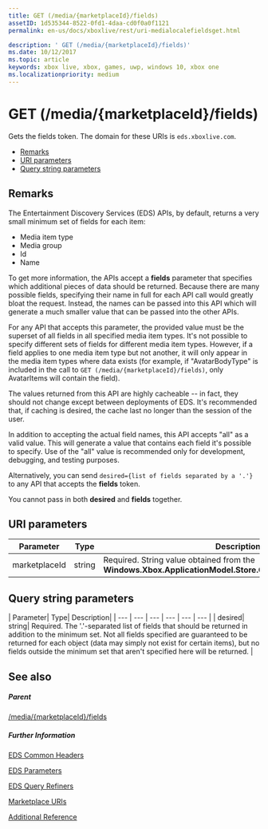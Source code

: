 ```yaml
---
title: GET (/media/{marketplaceId}/fields)
assetID: 1d535344-8522-0fd1-4daa-cd0f0a0f1121
permalink: en-us/docs/xboxlive/rest/uri-medialocalefieldsget.html

description: ' GET (/media/{marketplaceId}/fields)'
ms.date: 10/12/2017
ms.topic: article
keywords: xbox live, xbox, games, uwp, windows 10, xbox one
ms.localizationpriority: medium
---
```

# GET (/media/{marketplaceId}/fields)
Gets the fields token. 
The domain for these URIs is `eds.xboxlive.com`.
 
  * [Remarks](#ID4EV)
  * [URI parameters](#ID4EGC)
  * [Query string parameters](#ID4ERC)
 
<a id="ID4EV"></a>

 
## Remarks
 
The Entertainment Discovery Services (EDS) APIs, by default, returns a very small minimum set of fields for each item:
 
   * Media item type
   * Media group
   * Id
   * Name
  
To get more information, the APIs accept a **fields** parameter that specifies which additional pieces of data should be returned. Because there are many possible fields, specifying their name in full for each API call would greatly bloat the request. Instead, the names can be passed into this API which will generate a much smaller value that can be passed into the other APIs.
 
For any API that accepts this parameter, the provided value must be the superset of all fields in all specified media item types. It's not possible to specify different sets of fields for different media item types. However, if a field applies to one media item type but not another, it will only appear in the media item types where data exists (for example, if "AvatarBodyType" is included in the call to `GET (/media/{marketplaceId}/fields)`, only AvatarItems will contain the field).
 
The values returned from this API are highly cacheable -- in fact, they should not change except between deployments of EDS. It's recommended that, if caching is desired, the cache last no longer than the session of the user.
 
In addition to accepting the actual field names, this API accepts "all" as a valid value. This will generate a value that contains each field it's possible to specify. Use of the "all" value is recommended only for development, debugging, and testing purposes.
 
Alternatively, you can send `desired={list of fields separated by a '.'}` to any API that accepts the **fields** token.
 
You cannot pass in both **desired** and **fields** together.
  
<a id="ID4EGC"></a>

 
## URI parameters
 
| Parameter| Type| Description| 
| --- | --- | --- | 
| marketplaceId| string| Required. String value obtained from the <b>Windows.Xbox.ApplicationModel.Store.Configuration.MarketplaceId</b>.| 
  
<a id="ID4ERC"></a>

 
## Query string parameters
 
| Parameter| Type| Description| 
| --- | --- | --- | --- | --- | --- | 
| desired| string| Required. The '.'-separated list of fields that should be returned in addition to the minimum set. Not all fields specified are guaranteed to be returned for each object (data may simply not exist for certain items), but no fields outside the minimum set that aren't specified here will be returned. | 
  
<a id="ID4EMD"></a>

 
## See also
 
<a id="ID4EOD"></a>

 
##### Parent 

[/media/{marketplaceId}/fields](uri-medialocalefields.md)

  
<a id="ID4EYD"></a>

 
##### Further Information 

[EDS Common Headers](../../additional/edscommonheaders.md)

 [EDS Parameters](../../additional/edsparameters.md)

 [EDS Query Refiners](../../additional/edsqueryrefiners.md)

 [Marketplace URIs](atoc-reference-marketplace.md)

 [Additional Reference](../../additional/atoc-xboxlivews-reference-additional.md)

   